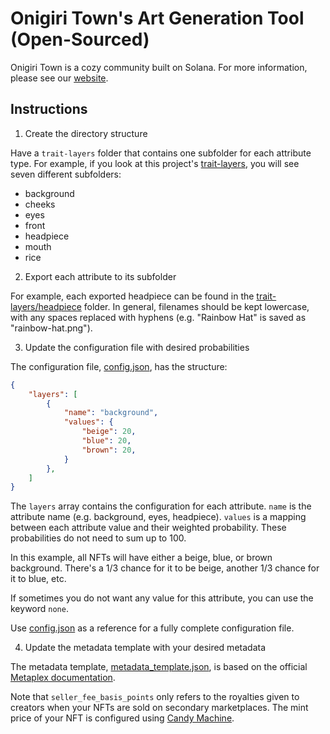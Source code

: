 # Onigiri Town's Art Generation Tool (Open-Sourced)

Onigiri Town is a cozy community built on Solana. For more information, please see our [website](https://www.onigiritown.com/).

## Instructions

1. Create the directory structure

Have a `trait-layers` folder that contains one subfolder for each attribute type. For example, if you look at this project's [trait-layers](trait-layers/), you will see seven different subfolders:

- background
- cheeks
- eyes
- front
- headpiece
- mouth
- rice

2. Export each attribute to its subfolder

For example, each exported headpiece can be found in the [trait-layers/headpiece](trait-layers/headpiece) folder. In general, filenames should be kept lowercase, with any spaces replaced with hyphens (e.g. "Rainbow Hat" is saved as "rainbow-hat.png").

3. Update the configuration file with desired probabilities

The configuration file, [config.json](config.json), has the structure:

```json
{
    "layers": [
        {
            "name": "background",
            "values": {
                "beige": 20,
                "blue": 20,
                "brown": 20,
            }
        },
    ]
}
```

The `layers` array contains the configuration for each attribute. `name` is the attribute name (e.g. background, eyes, headpiece). `values` is a mapping between each attribute value and their weighted probability. These probabilities do not need to sum up to 100.

In this example, all NFTs will have either a beige, blue, or brown background. There's a 1/3 chance for it to be beige, another 1/3 chance for it to blue, etc. 

If sometimes you do not want any value for this attribute, you can use the keyword `none`.

Use [config.json](config.json) as a reference for a fully complete configuration file.

4. Update the metadata template with your desired metadata

The metadata template, [metadata_template.json](metadata_template.json), is based on the official [Metaplex documentation](https://docs.metaplex.com/nft-standard).

Note that `seller_fee_basis_points` only refers to the royalties given to creators when your NFTs are sold on secondary marketplaces. The mint price of your NFT is configured using [Candy Machine](https://github.com/exiled-apes/candy-machine-mint).
